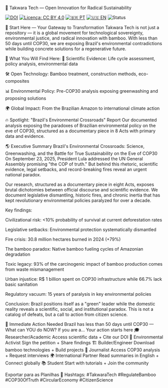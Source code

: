 🌱 Takwara Tech — Open Innovation for Radical Sustainability

[![DOI](https://zenodo.org/badge/993477628.svg)](https://doi.org/10.5281/zenodo.17225867) [![Licença: CC BY 4.0](https://img.shields.io/badge/Licen%C3%A7a-CC%20BY%204.0-lightgrey.svg)](https://creativecommons.org/licenses/by/4.0/) [![🇧🇷 PT](https://img.shields.io/badge/🇧🇷-Português-green)](./README.md) [![🇺🇸 EN](https://img.shields.io/badge/🇺🇸-English-blue)](./README-EN.md) ![Status](https://img.shields.io/badge/status-Pesquisa%20Ativa-green)

🚀 Start Here — Your Gateway to Transformation
Takwara Tech is not just a repository — it is a global movement for technological sovereignty, environmental justice, and radical innovation with bamboo. With less than 50 days until COP30, we are exposing Brazil's environmental contradictions while building concrete solutions for a regenerative future.

🎯 What You Will Find Here:
🔬 Scientific Evidence: Life cycle assessment, policy analysis, environmental data

🛠️ Open Technology: Bamboo treatment, construction methods, eco-composites

📊 Environmental Policy: Pre-COP30 analysis exposing greenwashing and proposing solutions

🌍 Global Impact: From the Brazilian Amazon to international climate action

🔥 Spotlight: "Brazil's Environmental Crossroads" Report
Our documented analysis exposing the paradoxes of Brazilian environmental policy on the eve of COP30, structured as a documentary piece in 8 Acts with primary data and evidence.

🌎 Executive Summary
Brazil's Environmental Crossroads: Science, Greenwashing, and the Battle for True Sustainability on the Eve of COP30
On September 23, 2025, President Lula addressed the UN General Assembly promising "the COP of truth." But behind this rhetoric, scientific evidence, legal setbacks, and record-breaking fires reveal an urgent national paradox.

Our research, structured as a documentary piece in eight Acts, exposes brutal dichotomies between official discourse and scientific evidence. We document legislative dismantling, historic fires, and chronic inertia that has kept revolutionary environmental policies paralyzed for over a decade.

Key findings:

Civilizational risk: <10% probability of survival at current deforestation rates

Legislative setbacks: Environmental protection systematically dismantled

Fire crisis: 30.8 million hectares burned in 2024 (+79%)

The bamboo paradox: Native bamboo fueling cycles of Amazonian degradation

Toxic legacy: 93% of the carcinogenic impact of bamboo production comes from waste mismanagement

Urban injustice: R$ 1 billion spent on COP30 infrastructure while 66.7% lack basic sanitation

Regulatory vacuum: 15 years of paralysis in key environmental policies

Conclusion: Brazil positions itself as a "green" leader while the domestic reality reveals a scientific, social, and institutional paradox. This is not a catalog of defeats, but a call to action from citizen science.

🚨 Immediate Action Needed
Brazil has less than 50 days until COP30 — What can YOU do NOW?
If you are a...	Your action starts here
🎓 Researcher/Academic	Access scientific data + Cite our DOI
🌱 Environmental Activist	Sign the petition + Share findings
🏗️ Builder/Engineer	Download bamboo technologies + Build projects
📰 Journalist	Access COP30 analysis + Request interviews
🌍 International Partner	Read summaries in English + Connect globally
📚 Student	Start with tutorials + Join the community

Exportar para as Planilhas
📢 Hashtags: #TakwaraTech #RegulateBamboo #COP30OfTruth #CircularEconomy #CitizenScience